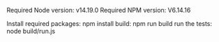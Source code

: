 Required Node version: v14.19.0
Required NPM version: V6.14.16

Install required packages: npm install
build: npm run build
run the tests: node build/run.js
